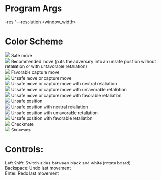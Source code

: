 # Program Args
-res / --resolution <window_width>

# Color Scheme
![](https://placehold.co/16x16/0000ff/0000ff.png) Safe move  
![](https://placehold.co/16x16/00ffff/00ffff.png) Recommended move (puts the adversary into an unsafe position without retaliation or with unfavorable retaliation)  
![](https://placehold.co/16x16/00ff00/00ff00.png) Favorable capture move  
![](https://placehold.co/16x16/ff0000/ff0000.png) Unsafe move or capture move  
![](https://placehold.co/16x16/ff00ff/ff00ff.png) Unsafe move or capture move with neutral retaliation  
![](https://placehold.co/16x16/ff0056/ff0056.png) Unsafe move or capture move with unfavorable retaliation  
![](https://placehold.co/16x16/5600ff/5600ff.png) Unsafe move or capture move with favorable retaliation  
![](https://placehold.co/16x16/ff5600/ff5600.png) Unsafe position  
![](https://placehold.co/16x16/ffff00/ffff00.png) Unsafe position with neutral retaliation  
![](https://placehold.co/16x16/ffab00/ffab00.png) Unsafe position with unfavorable retaliation  
![](https://placehold.co/16x16/abff00/abff00.png) Unsafe position with favorable retaliation  
![](https://placehold.co/16x16/ffffff/ffffff.png) Checkmate  
![](https://placehold.co/16x16/000000/000000.png) Stalemate  

# Controls:
Left Shift: Switch sides between black and white (rotate board)  
Backspace: Undo last movement  
Enter: Redo last movement  
